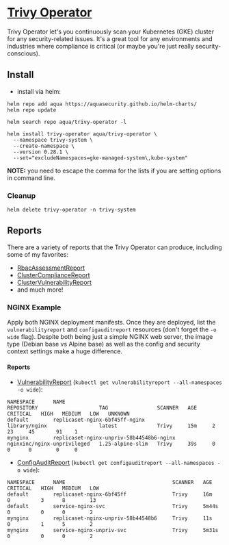 # [Trivy Operator](https://github.com/aquasecurity/trivy-operator) 
Trivy Operator let's you continuously scan your Kubernetes (GKE) cluster for any security-related issues.  It's a great tool for any environments and industries where compliance is critical (or maybe you're just really security-conscious).

## Install
- install via helm:
```
helm repo add aqua https://aquasecurity.github.io/helm-charts/
helm repo update

helm search repo aqua/trivy-operator -l

helm install trivy-operator aqua/trivy-operator \
  --namespace trivy-system \
  --create-namespace \
  --version 0.28.1 \
  --set="excludeNamespaces=gke-managed-system\,kube-system"
```

**NOTE:** you need to escape the comma for the lists if you are setting options in command line.  

### Cleanup
```
helm delete trivy-operator -n trivy-system
```


## Reports
There are a variety of reports that the Trivy Operator can produce, including some of my favorites:
- [RbacAssessmentReport](https://aquasecurity.github.io/trivy-operator/v0.20.0/docs/crds/rbacassessment-report/)
- [ClusterComplianceReport](https://aquasecurity.github.io/trivy-operator/v0.20.0/docs/crds/clustercompliance-report/)
- [ClusterVulnerabilityReport](https://aquasecurity.github.io/trivy-operator/v0.20.0/docs/crds/clustervulnerability-report/)
- and much more!


### NGINX Example
Apply both NGINX deployment manifests.  Once they are deployed, list the `vulnerabilityreport` and `configauditreport` resources (don't forget the `-o wide` flag). Despite both being just a simple NGINX web server, the image type (Debian base vs Alpine base) as well as the config and security context settings make a huge difference. 

#### Reports
- [VulnerabilityReport](https://aquasecurity.github.io/trivy-operator/v0.20.0/docs/vulnerability-scanning/trivy/) (`kubectl get vulnerabilityreport --all-namespaces -o wide`):
```console
NAMESPACE      NAME                                                  REPOSITORY                    TAG                SCANNER   AGE     CRITICAL   HIGH   MEDIUM   LOW   UNKNOWN
default        replicaset-nginx-6bf45ff-nginx                        library/nginx                 latest             Trivy     15m     2          23     45       91    1
mynginx        replicaset-nginx-unpriv-58b44548b6-nginx              nginxinc/nginx-unprivileged   1.25-alpine-slim   Trivy     39s     0          0      0        0     0
```

- [ConfigAuditReport](https://aquasecurity.github.io/trivy-operator/v0.20.0/docs/crds/configaudit-report/) (`kubectl get configauditreport --all-namespaces -o wide`):
```coonsole
NAMESPACE      NAME                                   SCANNER   AGE     CRITICAL   HIGH   MEDIUM   LOW
default        replicaset-nginx-6bf45ff               Trivy     16m     0          3      8        13
default        service-nginx-svc                      Trivy     5m44s   0          0      0        2
mynginx        replicaset-nginx-unpriv-58b44548b6     Trivy     11s     0          1      5        2
mynginx        service-nginx-unpriv-svc               Trivy     5m31s   0          0      0        2
```

